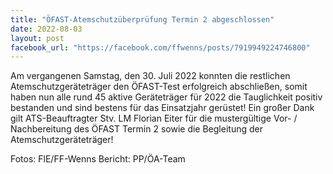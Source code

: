 ```yaml
---
title: "ÖFAST-Atemschutzüberprüfung Termin 2 abgeschlossen"
date: 2022-08-03
layout: post
facebook_url: "https://facebook.com/ffwenns/posts/7919949224746800"
---
```


Am vergangenen Samstag, den 30. Juli 2022 konnten die restlichen Atemschutzgeräteträger den ÖFAST-Test erfolgreich abschließen, somit haben nun alle rund 45 aktive Geräteträger für 2022 die Tauglichkeit positiv bestanden und sind bestens für das Einsatzjahr gerüstet! Ein großer Dank gilt ATS-Beauftragter Stv. LM Florian Eiter für die mustergültige Vor- / Nachbereitung des ÖFAST Termin 2 sowie die Begleitung der Atemschutzgeräteträger! 

 

Fotos: FlE/FF-Wenns
Bericht: PP/ÖA-Team